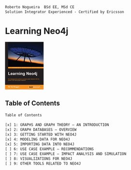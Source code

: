 ```
Roberto Nogueira  BSd EE, MSd CE
Solution Integrator Experienced - Certified by Ericsson
```

# Learning Neo4j

![ebook_cover](images/learning-neo4j.png)

## Table of Contents

```
Table of Contents

[x] 1: GRAPHS AND GRAPH THEORY – AN INTRODUCTION
[x] 2: GRAPH DATABASES – OVERVIEW
[x] 3: GETTING STARTED WITH NEO4J
[x] 4: MODELING DATA FOR NEO4J
[x] 5: IMPORTING DATA INTO NEO4J
[ ] 6: USE CASE EXAMPLE – RECOMMENDATIONS
[ ] 7: USE CASE EXAMPLE – IMPACT ANALYSIS AND SIMULATION
[ ] 8: VISUALIZATIONS FOR NEO4J
[ ] 9: OTHER TOOLS RELATED TO NEO4J
```
